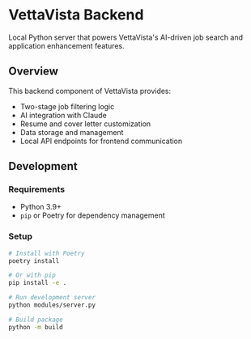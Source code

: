 # VettaVista Backend

Local Python server that powers VettaVista's AI-driven job search and application enhancement features.

## Overview

This backend component of VettaVista provides:
- Two-stage job filtering logic
- AI integration with Claude
- Resume and cover letter customization
- Data storage and management
- Local API endpoints for frontend communication

## Development

### Requirements
- Python 3.9+
- `pip` or Poetry for dependency management

### Setup

```bash
# Install with Poetry
poetry install

# Or with pip
pip install -e .

# Run development server
python modules/server.py

# Build package
python -m build
```
